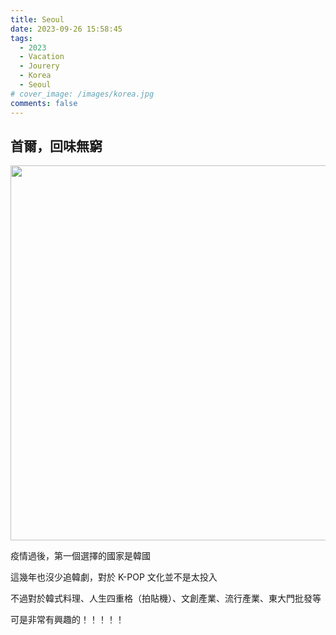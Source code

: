 ```yaml
---
title: Seoul
date: 2023-09-26 15:58:45
tags:
  - 2023
  - Vacation
  - Jourery
  - Korea
  - Seoul
# cover_image: /images/korea.jpg
comments: false
---
```


## 首爾，回味無窮

<img src="https://firebasestorage.googleapis.com/v0/b/emmablog-e5a1c.appspot.com/o/IMG_DKON_230925_133405.JPG?alt=media&token=7196bbe0-faa8-45ba-a753-2be61b3a508f" width="600px">

疫情過後，第一個選擇的國家是韓國

這幾年也沒少追韓劇，對於 K-POP 文化並不是太投入

不過對於韓式料理、人生四重格（拍貼機）、文創產業、流行產業、東大門批發等

可是非常有興趣的！！！！！
